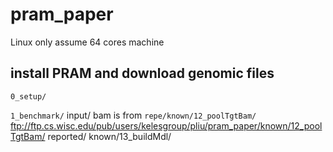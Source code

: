 # pram_paper

Linux only
assume 64 cores machine

## install PRAM and download genomic files
`0_setup/`

`1_benchmark/`
  input/ bam is from `repe/known/12_poolTgtBam/`
  ftp://ftp.cs.wisc.edu/pub/users/kelesgroup/pliu/pram_paper/known/12_poolTgtBam/
  reported/
    known/13_buildMdl/
